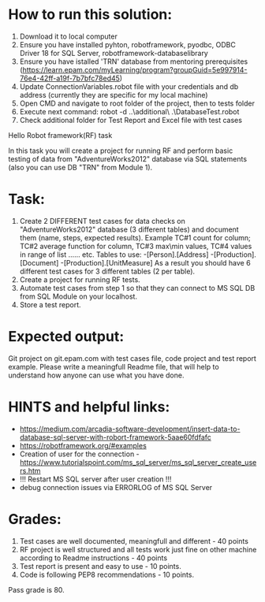 # How to run this solution:
1. Download it to local computer
2. Ensure you have installed pyhton, robotframework, pyodbc, ODBC Driver 18 for SQL Server, robotframework-databaselibrary
3. Ensure you have istalled 'TRN' database from mentoring prerequisites (https://learn.epam.com/myLearning/program?groupGuid=5e997914-76e4-42ff-a19f-7b7bfc78ed45)
4. Update ConnectionVariables.robot file with your credentials and db address (currently they are specific for my local machine)
5. Open CMD and navigate to root folder of the project, then to tests folder
6. Execute next command: robot -d ..\additional\ .\DatabaseTest.robot 
7. Check additional folder for Test Report and Excel file with test cases




Hello Robot framework(RF) task

In this task you will create a project for running RF and perform basic testing of data from "AdventureWorks2012" database via SQL statements (also you can use DB "TRN" from Module 1).

# Task:
1. Create 2 DIFFERENT test cases for data checks on "AdventureWorks2012" database (3 different tables) and document them (name, steps, expected results).
Example TC#1 count for column; TC#2 average function for column, TC#3 max\min values, TC#4 values in range of list ...... etc.
Tables to use:
-[Person].[Address]
-[Production].[Document]
-[Production].[UnitMeasure]
As a result you should have 6 different test cases for 3 different tables (2 per table).
2. Create a project for running RF tests.
3. Automate test cases from step 1 so that they can connect to MS SQL DB from SQL Module on your localhost.
4. Store a test report.

# Expected output:
Git project on git.epam.com with test cases file, code project and test report example.
Please write a meaningfull Readme file, that will help to understand how anyone can use what you have done.

# HINTS and helpful links:
- https://medium.com/arcadia-software-development/insert-data-to-database-sql-server-with-robort-framework-5aae60fdfafc
- https://robotframework.org/#examples
- Creation of user for the connection - https://www.tutorialspoint.com/ms_sql_server/ms_sql_server_create_users.htm
- !!! Restart MS SQL server after user creation !!!
- debug connection issues via ERRORLOG of MS SQL Server

# Grades:
1. Test cases are well documented, meaningfull and different - 40 points
2. RF project is well structured and all tests work just fine on other machine according to Readme instructions - 40 points
3. Test report is present and easy to use - 10 points.
4. Code is following PEP8 recommendations - 10 points.

Pass grade is 80.
